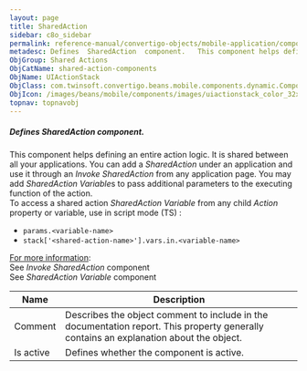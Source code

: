 ```yaml
---
layout: page
title: SharedAction
sidebar: c8o_sidebar
permalink: reference-manual/convertigo-objects/mobile-application/components/shared-action-components/sharedaction/
metadesc: Defines  SharedAction  component.   This component helps defining an entire action logic. It is shared between all your applications. You can add a  S
ObjGroup: Shared Actions
ObjCatName: shared-action-components
ObjName: UIActionStack
ObjClass: com.twinsoft.convertigo.beans.mobile.components.dynamic.ComponentManager$3
ObjIcon: /images/beans/mobile/components/images/uiactionstack_color_32x32.png
topnav: topnavobj
---
```

##### Defines <i>SharedAction</i> component. 
 This component helps defining an entire action logic. It is shared between all your applications.
You can add a <i>SharedAction</i> under an application and use it through an <i>Invoke SharedAction</i> from any application page.
You may add <i>SharedAction Variable</i>s to pass additional parameters to the executing function of the action.<br>To access a shared action <i>SharedAction Variable</i> from any child <i>Action</i> property or variable, use in script mode (TS) :<ul><li><code>params.&lt;variable-name&gt;</code></li><li><code>stack['&lt;shared-action-name&gt;'].vars.in.&lt;variable-name&gt;</code></li></ul>
<u>For more information</u>:<br>See <i>Invoke SharedAction</i> component<br>See <i>SharedAction Variable</i> component

Name | Description 
--- | ---
Comment | Describes the object comment to include in the documentation report.  This property generally contains an explanation about the object. 
Is active | Defines whether the component is active. 

